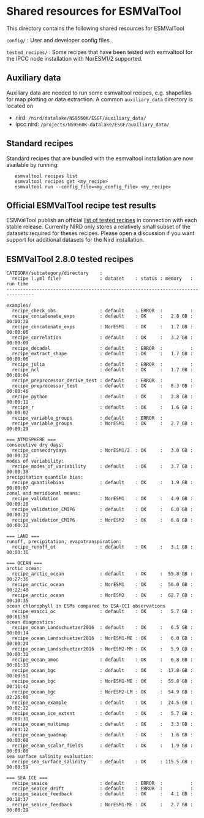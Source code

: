 Shared resources for ESMValTool
===============================

This directory contains the following shared resources for ESMValTool

``config/`` : User and developer config files.

``tested_recipes/`` : Some recipes that have been tested with esmvaltool for the IPCC node installation with NorESM1/2 supported.


Auxiliary data
--------------
Auxiliary data are needed to run some esmvaltool recipes, e.g. shapefiles for map plotting or data extraction.
A common ``auxiliary_data`` directory is located on
- nird: ``/nird/datalake/NS9560K/ESGF/auxiliary_data/``
- ipcc.nird: ``/projects/NS9560K-datalake/ESGF/auxiliary_data/``


Standard recipes
----------------
Standard recipes that are bundled with the esmvaltool installation are now available by running:
```
   esmvaltool recipes list
   esmvaltool recipes get <my_recipe>
   esmvaltool run --config_file=<my_config_file> <my_recipe>
```


Official ESMValTool recipe test results
---------------------------------------
ESMValTool publish an official [list of tested recipes](https://esmvaltool.dkrz.de/shared/esmvaltool/stable_release/debug.html) in connection with each stable release. Currenlty NIRD only stores a relatively small subset of the datasets required for theses recipes. Please open a discussion if you want support for additional datasets for the Nird installation.


ESMValTool 2.8.0 tested recipes
-------------------------------

```
CATEGORY/subcategory/directory    :
  recipe (.yml file)              : dataset    : status : memory   : run time
--------------------------------------------------------------------------------

examples/
  recipe_check_obs                : default    : ERROR  :          :
  recipe_concatenate_exps         : default    : OK     :   2.8 GB : 00:00:20
  recipe_concatenate_exps         : NorESM1    : OK     :   1.7 GB : 00:00:06
  recipe_correlation              : default    : OK     :   3.2 GB : 00:00:09
  recipe_decadal                  : default    : ERROR  :          :
  recipe_extract_shape            : default    : OK     :   1.7 GB : 00:00:06
  recipe_julia                    : default    : ERROR  :          :
  recipe_ncl                      : default    : OK     :   1.7 GB : 00:00:04
  recipe_preprocessor_derive_test : default    : ERROR  :          :
  recipe_preprocessor_test        : default    : OK     :   8.3 GB : 00:00:46
  recipe_python                   : default    : OK     :   2.8 GB : 00:00:11
  recipe_r                        : default    : OK     :   1.6 GB : 00:00:02
  recipe_variable_groups          : default    : ERROR  :
  recipe_variable_groups          : NorESM1    : OK     :   2.7 GB : 00:00:29

=== ATMOSPHERE ===
consecutive dry days:
  recipe_consecdrydays            : NorESM1/2  : OK     :   3.0 GB : 00:00:22
modes of variability:
  recipe_modes_of_variability     : default    : OK     :   3.7 GB : 00:00:30
precipitation quantile bias:
  recipe_quantilebias             : default    : OK     :   1.9 GB : 00:00:07
zonal and meridional means:
  recipe_validation               : NorESM1    : OK     :   4.9 GB : 00:00:28
  recipe_validation_CMIP6         : default    : OK     :   6.0 GB : 00:00:21
  recipe_validation_CMIP6         : NorESM2    : OK     :   6.8 GB : 00:00:22

=== LAND ===
runoff, precipitation, evapotranspiration:
  recipe_runoff_et                : default    : OK     :   3.1 GB : 00:00:36

=== OCEAN ===
arctic ocean:
  recipe_arctic_ocean             : default    : OK     :  55.8 GB : 00:27:36
  recipe_arctic_ocean             : NorESM1    : OK     :  56.0 GB : 00:22:48
  recipe_arctic_ocean             : NorESM2    : OK     :  62.7 GB : 00:10:35
ocean chlorophyll in ESMs compared to ESA-CCI observations
  recipe_esacci_oc                : default    : OK     :   5.7 GB : 00:01:50
ocean diagnostics:
  recipe_ocean_Landschuetzer2016  : default    : OK     :   6.5 GB : 00:00:14
  recipe_ocean_Landschuetzer2016  : NorESM1-ME : OK     :   6.0 GB : 00:00:24
  recipe_ocean_Landschuetzer2016  : NorESM2-MM : OK     :   5.9 GB : 00:00:31
  recipe_ocean_amoc               : default    : OK     :   6.8 GB : 00:01:33
  recipe_ocean_bgc                : default    : OK     :  17.8 GB : 00:00:51
  recipe_ocean_bgc                : NorESM1-ME : OK     :  55.8 GB : 00:11:42
  recipe_ocean_bgc                : NorESM2-LM : OK     :  54.9 GB : 02:26:00
  recipe_ocean_example            : default    : OK     :  24.5 GB : 00:02:22
  recipe_ocean_ice_extent         : default    : OK     :   5.7 GB : 00:00:31
  recipe_ocean_multimap           : default    : OK     :   3.3 GB : 00:04:12
  recipe_ocean_quadmap            : default    : OK     :   1.6 GB : 00:00:08
  recipe_ocean_scalar_fields      : default    : OK     :   1.9 GB : 00:09:08
sea surface salinity evaluation:
  recipe_sea_surface_salinity     : default    : OK     : 115.5 GB : 00:08:59

=== SEA ICE ===
  recipe_seaice                   : default    : ERROR  :          :
  recipe_seaice_drift             : default    : ERROR  :          :
  recipe_seaice_feedback          : default    : OK     :   4.1 GB : 00:18:37
  recipe_seaice_feedback          : NorESM1-ME : OK     :   2.7 GB : 00:00:29
```

